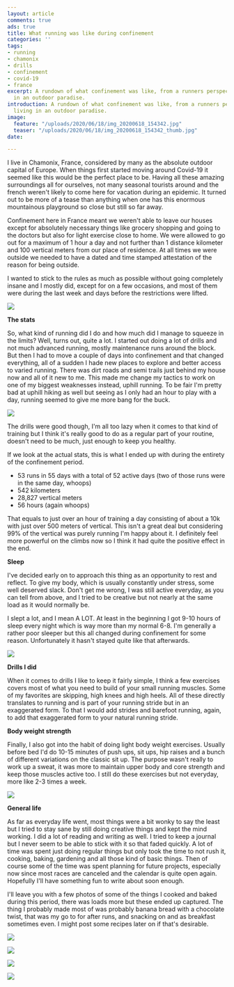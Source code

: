 ```yaml
---
layout: article
comments: true
ads: true
title: What running was like during confinement
categories: ''
tags:
- running
- chamonix
- drills
- confinement
- covid-19
- france
excerpt: A rundown of what confinement was like, from a runners perspective, living
  in an outdoor paradise.
introduction: A rundown of what confinement was like, from a runners perspective,
  living in an outdoor paradise.
image:
  feature: "/uploads/2020/06/18/img_20200618_154342.jpg"
  teaser: "/uploads/2020/06/18/img_20200618_154342_thumb.jpg"
date: 

---
```

I live in Chamonix, France, considered by many as the absolute outdoor capital of Europe. When things first started moving around Covid-19 it seemed like this would be the perfect place to be. Having all these amazing surroundings all for ourselves, not many seasonal tourists around and the french weren't likely to come here for vacation during an epidemic. It turned out to be more of a tease than anything when one has this enormous mountainous playground so close but still so far away.

Confinement here in France meant we weren't able to leave our houses except for absolutely necessary things like grocery shopping and going to the doctors but also for light exercise close to home. We were allowed to go out for a maximum of 1 hour a day and not further than 1 distance kilometer and 100 vertical meters from our place of residence. At all times we were outside we needed to have a dated and time stamped attestation of the reason for being outside.

I wanted to stick to the rules as much as possible without going completely insane and I mostly did, except for on a few occasions, and most of them were during the last week and days before the restrictions were lifted.

![](/uploads/2020/06/18/img_2464-2.JPG)

**The stats**

So, what kind of running did I do and how much did I manage to squeeze in the limits? Well, turns out, quite a lot. I started out doing a lot of drills and not much advanced running, mostly maintenance runs around the block. But then I had to move a couple of days into confinement and that changed everything, all of a sudden I hade new places to explore and better access to varied running. There was dirt roads and semi trails just behind my house now and all of it new to me. This made me change my tactics to work on one of my biggest weaknesses instead, uphill running. To be fair I'm pretty bad at uphill hiking as well but seeing as I only had an hour to play with a day, running seemed to give me more bang for the buck.

![](/uploads/2020/06/18/img_2488-2.JPG)

The drills were good though, I'm all too lazy when it comes to that kind of training but I think it's really good to do as a regular part of your routine, doesn't need to be much, just enough to keep you healthy.

If we look at the actual stats, this is what I ended up with during the entirety of the confinement period.

* 53 runs in 55 days with a total of 52 active days (two of those runs were in the same day, whoops)
* 542 kilometers
* 28,827 vertical meters
* 56 hours (again whoops)

That equals to just over an hour of training a day consisting of about a 10k with just over 500 meters of vertical. This isn't a great deal but considering 99% of the vertical was purely running I'm happy about it. I definitely feel more powerful on the climbs now so I think it had quite the positive effect in the end.

**Sleep**

I've decided early on to approach this thing as an opportunity to rest and reflect. To give my body, which is usually constantly under stress, some well deserved slack. Don't get me wrong, I was still active everyday, as you can tell from above, and I tried to be creative but not nearly at the same load as it would normally be.

I slept a lot, and I mean A LOT. At least in the beginning I got 9-10 hours of sleep every night which is way more than my normal 6-8. I'm generally a rather poor sleeper but this all changed during confinement for some reason. Unfortunately it hasn't stayed quite like that afterwards.

![](/uploads/2020/06/18/img_2481-2.JPG)

**Drills I did**

When it comes to drills I like to keep it fairly simple, I think a few exercises covers most of what you need to build of your small running muscles. Some of my favorites are skipping, high knees and high heels. All of these directly translates to running and is part of your running stride but in an exaggerated form. To that I would add strides and barefoot running, again, to add that exaggerated form to your natural running stride.

**Body weight strength**

Finally, I also got into the habit of doing light body weight exercises. Usually before bed I'd do 10-15 minutes of push ups, sit ups, hip raises and a bunch of different variations on the classic sit up. The purpose wasn't really to work up a sweat, it was more to maintain upper body and core strength and keep those muscles active too. I still do these exercises but not everyday, more like 2-3 times a week.

![](/uploads/2020/06/18/img_2504-2.JPG)

**General life**

As far as everyday life went, most things were a bit wonky to say the least but I tried to stay sane by still doing creative things and kept the mind working. I did a lot of reading and writing as well. I tried to keep a journal but I never seem to be able to stick with it so that faded quickly. A lot of time was spent just doing regular things but only took the time to not rush it, cooking, baking, gardening and all those kind of basic things. Then of course some of the time was spent planning for future projects, especially now since most races are canceled and the calendar is quite open again. Hopefully I'll have something fun to write about soon enough.

I'll leave you with a few photos of some of the things I cooked and baked during this period, there was loads more but these ended up captured. The thing I probably made most of was probably banana bread with a chocolate twist, that was my go to for after runs, and snacking on and as breakfast sometimes even. I might post some recipes later on if that's desirable.

![](/uploads/2020/06/18/img_2626-2-1.JPG)

![](/uploads/2020/06/18/img_2569-2.JPG)

![](/uploads/2020/06/18/img_2598-2.JPG)

![](/uploads/2020/06/18/img_2691-2.JPG)